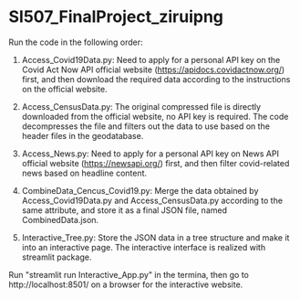 # SI507_FinalProject_ziruipng

Run the code in the following order:

1. Access_Covid19Data.py: Need to apply for a personal API key on the Covid Act Now API official website (https://apidocs.covidactnow.org/) first, and then download the required data according to the instructions on the official website.

2. Access_CensusData.py: The original compressed file is directly downloaded from the official website, no API key is required. The code decompresses the file and filters out the data to use based on the header files in the geodatabase.

3. Access_News.py: Need to apply for a personal API key on News API official website (https://newsapi.org/) first, and then filter covid-related news based on headline content.

4. CombineData_Cencus_Covid19.py: Merge the data obtained by Access_Covid19Data.py and Access_CensusData.py according to the same attribute, and store it as a final JSON file, named CombinedData.json.

5. Interactive_Tree.py: Store the JSON data in a tree structure and make it into an interactive page. The interactive interface is realized with streamlit package.

Run "streamlit run Interactive_App.py" in the termina, then go to http://localhost:8501/ on a browser for the interactive website.
